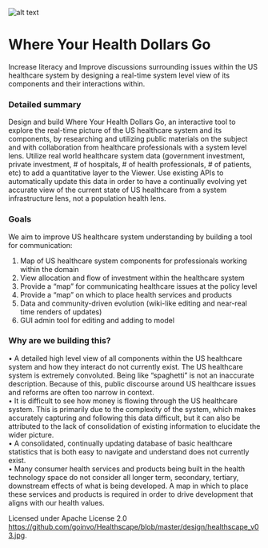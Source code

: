 ![alt text](https://github.com/goinvo/Healthscape/blob/master/design/healthscape_v03_small.jpg)


# Where Your Health Dollars Go

Increase literacy and Improve discussions surrounding issues within the US healthcare system by designing a real-time system level view of its components and their interactions within.


### Detailed summary

Design and build Where Your Health Dollars Go, an interactive tool to explore the real-time picture of the US healthcare system and its components, by researching and utilizing public materials on the subject and with collaboration from healthcare professionals with a system level lens. Utilize real world healthcare system data (government investment, private investment, # of hospitals, # of health professionals, # of patients, etc) to add a quantitative layer to the Viewer. Use existing APIs to automatically update this data in order to have a continually evolving yet accurate view of the current state of US healthcare from a system infrastructure lens, not a population health lens. 

### Goals

We aim to improve US healthcare system understanding by building a tool for communication:
1. Map of US healthcare system components for professionals working within the domain
2. View allocation and flow of investment within the healthcare system
3. Provide a “map” for communicating healthcare issues at the policy level
4. Provide a “map” on which to place health services and products
5. Data and community-driven evolution (wiki-like editing and near-real time renders of updates)
6. GUI admin tool for editing and adding to model

### Why are we building this?

• A detailed high level view of all components within the US healthcare system and how they interact do not currently exist. 
The US healthcare system is extremely convoluted. Being like “spaghetti” is not an inaccurate description. Because of this, public discourse around US healthcare issues and reforms are often too narrow in context.<br/>
• It is difficult to see how money is flowing through the US healthcare system. This is primarily due to the complexity of the system, which makes accurately capturing and following this data difficult, but it can also be attributed to the lack of consolidation of existing information to elucidate the wider picture.<br/>
• A consolidated, continually updating database of basic healthcare statistics that is both easy to navigate and understand does not currently exist.<br/>
• Many consumer health services and products being built in the health technology space do not consider all longer term, secondary, tertiary, downstream effects of what is being developed. A map in which to place these services and products is required in order to drive development that aligns with our health values. 



Licensed under Apache License 2.0
https://github.com/goinvo/Healthscape/blob/master/design/healthscape_v03.jpg.
